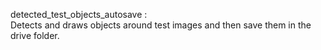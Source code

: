 
detected_test_objects_autosave :  
                                Detects and draws objects around test images and then save them in the drive folder.
